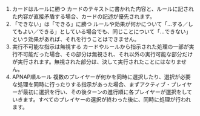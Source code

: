 1. カードはルールに勝つ
カードのテキストに書かれた内容と、ルールに記された内容が直接矛盾する場合、カードの記述が優先されます。
2. 「できない」は「できる」に勝つ
ルールや効果が何かについて「…する／してもよい／できる」としている場合でも、同じことについて「…できない」という効果があれば、それを行うことはできません。
3. 実行不可能な指示は無視する
カードやルールから指示された処理の一部が実行不可能だった場合、その部分は無視され、それ以外の実行可能な部分だけが実行されます。無視された部分は、決して実行されたことにはなりません。
4. APNAP順ルール
複数のプレイヤーが何かを同時に選択したり、選択が必要な処理を同時に行ったりする指示があった場合、まずアクティブ・プレイヤーが最初に選択を行い、その後ターンの進行順に各プレイヤーが選択をしていきます。すべてのプレイヤーの選択が終わった後に、同時に処理が行われます。
